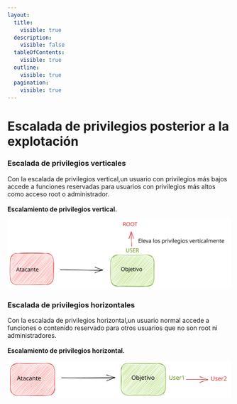 ```yaml
---
layout:
  title:
    visible: true
  description:
    visible: false
  tableOfContents:
    visible: true
  outline:
    visible: true
  pagination:
    visible: true
---
```


# Escalada de privilegios posterior a la explotación

### **Escalada de privilegios verticales**

Con la escalada de privilegios vertical,un usuario con privilegios más bajos accede a funciones reservadas para usuarios con privilegios más altos como acceso root o administrador.\
\
**Escalamiento de privilegios vertical.**

<img src="../../../.gitbook/assets/file.excalidraw.svg" alt="" class="gitbook-drawing">

### Escalada de privilegios horizontales

Con la escalada de privilegios horizontal,un usuario normal accede a funciones o contenido reservado para otros usuarios que no son root ni administradores. \
\
**Escalamiento de privilegios horizontal.**

<img src="../../../.gitbook/assets/file.excalidraw (1).svg" alt="" class="gitbook-drawing">
